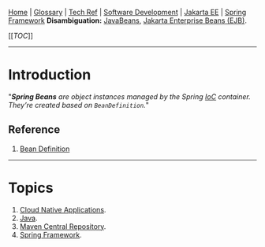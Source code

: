 [Home](/Slalom-LLC/Slalom-Consulting) | [Glossary](/Glossary) | [Tech Ref](/Tech-Ref) | [Software Development](/Tech-Ref/Software-Development) | [Jakarta EE](/Tech-Ref/Software-Development/Java/Java-Platform-Editions/Jakarta-EE-\(Enterprise-Edition\)) | [Spring Framework](/Tech-Ref/Software-Development/Java/Java-Platform-Editions/Jakarta-EE-\(Enterprise-Edition\)/Spring-Framework)
**Disambiguation:** [JavaBeans](/Tech-Ref/Software-Development/Java/Java-Platform-Editions/Java-SE-\(Standard-Edition\)/JavaBeans), [Jakarta Enterprise Beans (EJB)](/Tech-Ref/Software-Development/Java/Java-Platform-Editions/Jakarta-EE-\(Enterprise-Edition\)/EJB-\(Jakarta-Enterprise-Beans\)).

[[_TOC_]]

---
# Introduction
"_***Spring Beans*** are object instances managed by the Spring [IoC](/Tech-Ref/Software-Development/IoC-\(Inversion-of-Control\)) container. They’re created based on `BeanDefinition`._"

## Reference
1. [Bean Definition](https://mossgreen.github.io/Java-Bean-VS-Spring-Bean/#bean-definition)

---
# Topics
1. [Cloud Native Applications](/Tech-Ref/Software-Development/Cloud-Computing/Cloud-Native-Computing).
1. [Java](/Tech-Ref/Software-Development/Java).
1. [Maven Central Repository](/Tech-Ref/Apache-Software-Foundation/Apache-Maven/Maven-Central-Repository).
1. [Spring Framework](/Tech-Ref/Software-Development/Java/Java-Platform-Editions/Jakarta-EE-\(Enterprise-Edition\)/Spring-Framework).
